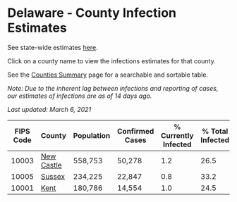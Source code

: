 # Delaware - County Infection Estimates

See state-wide estimates [here](/infections/us-de).

Click on a county name to view the infections estimates for that county.

See the [Counties Summary](/infections/summary-counties) page for a searchable and sortable table.

*Note: Due to the inherent lag between infections and reporting of cases, our estimates of infections are as of 14 days ago.*

*Last updated: March 6, 2021*

|   FIPS Code |                   County |   Population |   Confirmed Cases |   % Currently Infected |   % Total Infected |
|-------------|--------------------------|--------------|-------------------|------------------------|--------------------|
|       10003 | [New Castle](new-castle) |      558,753 |            50,278 |                    1.2 |               26.5 |
|       10005 |         [Sussex](sussex) |      234,225 |            22,847 |                    0.8 |               33.2 |
|       10001 |             [Kent](kent) |      180,786 |            14,554 |                    1.0 |               24.5 |